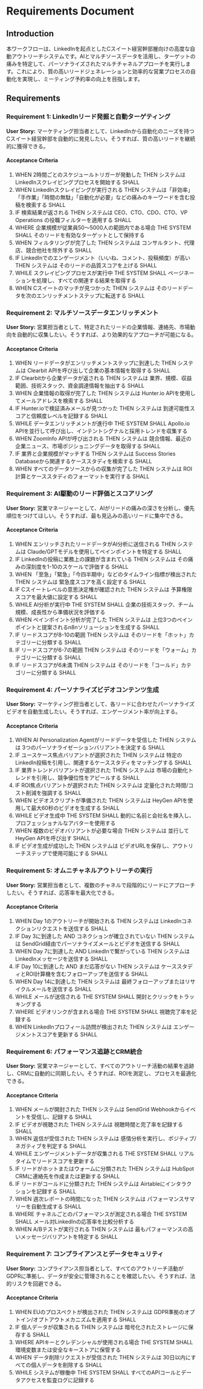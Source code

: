 # Requirements Document

## Introduction
本ワークフローは、LinkedInを起点としたCスイート経営幹部層向けの高度な自動アウトリーチシステムです。AIとマルチソースデータを活用し、ターゲットの痛みを特定して、パーソナライズされたマルチチャネルアプローチを実行します。これにより、質の高いリードジェネレーションと効率的な営業プロセスの自動化を実現し、ミーティング予約率の向上を目指します。

## Requirements

### Requirement 1: LinkedInリード発掘と自動ターゲティング
**User Story:** マーケティング担当者として、LinkedInから自動化のニーズを持つCスイート経営幹部を自動的に発見したい。そうすれば、質の高いリードを継続的に獲得できる。

#### Acceptance Criteria

1. WHEN 2時間ごとのスケジュールトリガーが発動した THEN システムは LinkedInスクレイピングプロセスを開始する SHALL
2. WHEN LinkedInスクレイピングが実行される THEN システムは「非効率」「手作業」「時間の無駄」「自動化が必要」などの痛みのキーワードを含む投稿を検索する SHALL
3. IF 検索結果が返される THEN システムは CEO、CTO、CDO、CTO、VP Operations の役職フィルターを適用する SHALL
4. WHERE 企業規模が従業員50〜5000人の範囲内である場合 THE SYSTEM SHALL そのリードを有効なターゲットとして保持する
5. WHEN フィルタリングが完了した THEN システムは コンサルタント、代理店、競合他社を除外する SHALL
6. IF LinkedInでのエンゲージメント（いいね、コメント、投稿頻度）が高い THEN システムは そのリードの品質スコアを上げる SHALL
7. WHILE スクレイピングプロセスが実行中 THE SYSTEM SHALL ページネーションを処理し、すべての関連する結果を取得する
8. WHEN Cスイートのマッチが見つかった THEN システムは そのリードデータを次のエンリッチメントステップに転送する SHALL

### Requirement 2: マルチソースデータエンリッチメント
**User Story:** 営業担当者として、特定されたリードの企業情報、連絡先、市場動向を自動的に収集したい。そうすれば、より効果的なアプローチが可能になる。

#### Acceptance Criteria

1. WHEN リードデータがエンリッチメントステップに到達した THEN システムは Clearbit APIを呼び出して企業の基本情報を取得する SHALL
2. IF Clearbitから企業データが返される THEN システムは 業界、規模、収益範囲、技術スタック、資金調達情報を抽出する SHALL
3. WHEN 企業情報の取得が完了した THEN システムは Hunter.io APIを使用してメールアドレスを検索する SHALL
4. IF Hunter.ioで検証済みメールが見つかった THEN システムは 到達可能性スコアと信頼度レベルを記録する SHALL
5. WHILE データエンリッチメントが進行中 THE SYSTEM SHALL Apollo.io APIを並行して呼び出し、インテントシグナルと採用トレンドを収集する
6. WHEN ZoomInfo APIが呼び出される THEN システムは 競合情報、最近の企業ニュース、市場ポジショニングデータを取得する SHALL
7. IF 業界と企業規模がマッチする THEN システムは Success Stories Databaseから関連するケーススタディを検索する SHALL
8. WHEN すべてのデータソースからの収集が完了した THEN システムは ROI計算とケーススタディのフォーマットを実行する SHALL

### Requirement 3: AI駆動のリード評価とスコアリング
**User Story:** 営業マネージャーとして、AIがリードの痛みの深さを分析し、優先順位をつけてほしい。そうすれば、最も見込みの高いリードに集中できる。

#### Acceptance Criteria

1. WHEN エンリッチされたリードデータがAI分析に送信される THEN システムは Claude/GPTモデルを使用してペインポイントを特定する SHALL
2. IF LinkedInの投稿に業務上の課題が含まれている THEN システムは その痛みの深刻度を1-10のスケールで評価する SHALL
3. WHEN 「至急」「緊急」「今四半期中」などのタイムライン指標が検出された THEN システムは 緊急度スコアを高く設定する SHALL
4. IF Cスイートレベルの意思決定権が確認された THEN システムは 予算権限スコアを最大値に設定する SHALL
5. WHILE AI分析が実行中 THE SYSTEM SHALL 企業の技術スタック、チーム規模、成長性から準備状況を評価する
6. WHEN ペインポイント分析が完了した THEN システムは 上位3つのペインポイントと提案されるn8nソリューションを生成する SHALL
7. IF リードスコアが8-10の範囲 THEN システムは そのリードを「ホット」カテゴリーに分類する SHALL
8. IF リードスコアが6-7の範囲 THEN システムは そのリードを「ウォーム」カテゴリーに分類する SHALL
9. IF リードスコアが6未満 THEN システムは そのリードを「コールド」カテゴリーに分類する SHALL

### Requirement 4: パーソナライズビデオコンテンツ生成
**User Story:** マーケティング担当者として、各リードに合わせたパーソナライズビデオを自動生成したい。そうすれば、エンゲージメント率が向上する。

#### Acceptance Criteria

1. WHEN AI Personalization Agentがリードデータを受信した THEN システムは 3つのパーソナライゼーションバリアントを決定する SHALL
2. IF ユースケース焦点バリアントが選択された THEN システムは 特定のLinkedIn投稿を引用し、関連するケーススタディをマッチングする SHALL
3. IF 業界トレンドバリアントが選択された THEN システムは 市場の自動化トレンドを引用し、競争優位性をアピールする SHALL
4. IF ROI焦点バリアントが選択された THEN システムは 定量化された時間/コスト削減を強調する SHALL
5. WHEN ビデオスクリプトが準備された THEN システムは HeyGen APIを使用して最大60秒のビデオを生成する SHALL
6. WHILE ビデオ生成中 THE SYSTEM SHALL 動的に名前と会社名を挿入し、プロフェッショナルなアバターを使用する
7. WHEN 複数のビデオバリアントが必要な場合 THEN システムは 並行してHeyGen APIを呼び出す SHALL
8. IF ビデオ生成が成功した THEN システムは ビデオURLを保存し、アウトリーチステップで使用可能にする SHALL

### Requirement 5: オムニチャネルアウトリーチの実行
**User Story:** 営業担当者として、複数のチャネルで段階的にリードにアプローチしたい。そうすれば、応答率を最大化できる。

#### Acceptance Criteria

1. WHEN Day 1のアウトリーチが開始される THEN システムは LinkedInコネクションリクエストを送信する SHALL
2. IF Day 3に到達した AND コネクションが確立されていない THEN システムは SendGrid経由でパーソナライズメールとビデオを送信する SHALL
3. WHEN Day 7に到達した AND LinkedInで繋がっている THEN システムは LinkedInメッセージを送信する SHALL
4. IF Day 10に到達した AND まだ応答がない THEN システムは ケーススタディとROI計算機を含むフォローアップを送信する SHALL
5. WHEN Day 14に到達した THEN システムは 最終フォローアップまたはリサイクルメールを送信する SHALL
6. WHILE メールが送信される THE SYSTEM SHALL 開封とクリックをトラッキングする
7. WHERE ビデオリンクが含まれる場合 THE SYSTEM SHALL 視聴完了率を記録する
8. WHEN LinkedInプロフィール訪問が検出された THEN システムは エンゲージメントスコアを更新する SHALL

### Requirement 6: パフォーマンス追跡とCRM統合
**User Story:** 営業マネージャーとして、すべてのアウトリーチ活動の結果を追跡し、CRMに自動的に同期したい。そうすれば、ROIを測定し、プロセスを最適化できる。

#### Acceptance Criteria

1. WHEN メールが開封された THEN システムは SendGrid Webhookからイベントを受信し、記録する SHALL
2. IF ビデオが視聴された THEN システムは 視聴時間と完了率を記録する SHALL
3. WHEN 返信が受信された THEN システムは 感情分析を実行し、ポジティブ/ネガティブを判定する SHALL
4. WHILE エンゲージメントデータが収集される THE SYSTEM SHALL リアルタイムでリードスコアを更新する
5. IF リードがホットまたはウォームに分類された THEN システムは HubSpot CRMに連絡先を作成または更新する SHALL
6. IF リードがコールドに分類された THEN システムは Airtableにインタラクションを記録する SHALL
7. WHEN 週次レポートの時間になった THEN システムは パフォーマンスサマリーを自動生成する SHALL
8. WHERE チャネルごとのパフォーマンスが測定される場合 THE SYSTEM SHALL メール対LinkedInの応答率を比較分析する
9. WHEN A/Bテストが実行される THEN システムは 最もパフォーマンスの高いメッセージバリアントを特定する SHALL

### Requirement 7: コンプライアンスとデータセキュリティ
**User Story:** コンプライアンス担当者として、すべてのアウトリーチ活動がGDPRに準拠し、データが安全に管理されることを確認したい。そうすれば、法的リスクを回避できる。

#### Acceptance Criteria

1. WHEN EUのプロスペクトが検出された THEN システムは GDPR準拠のオプトイン/オプトアウトメカニズムを適用する SHALL
2. IF 個人データが収集される THEN システムは 暗号化されたストレージに保存する SHALL
3. WHERE APIキーとクレデンシャルが使用される場合 THE SYSTEM SHALL 環境変数または安全なキーストアに保管する
4. WHEN データ削除リクエストが受信された THEN システムは 30日以内にすべての個人データを削除する SHALL
5. WHILE システムが稼働中 THE SYSTEM SHALL すべてのAPIコールとデータアクセスを監査ログに記録する